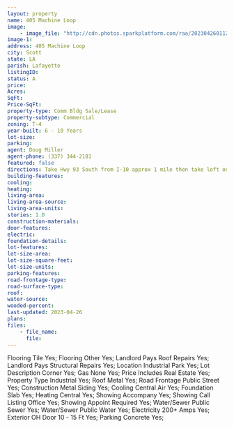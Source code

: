 ```yaml
---
layout: property
name: 405 Machine Loop 
image:
    - image_file: "http://cdn.photos.sparkplatform.com/raa/20230426011214975861000000.jpg"
image-1:
address: 405 Machine Loop
city: Scott
state: LA
parish: Lafayette
listingID: 
status: A
price: 
Acres: 
SqFt: 
Price-SqFt: 
property-type: Comm Bldg Sale/Lease
property-subtype: Commercial
zoning: T-4
year-built: 6 - 10 Years
lot-size: 
parking: 
agent: Doug Miller
agent-phone: (337) 344-2181
featured: false
directions: Take Hwy 93 South from I-10 approx 1 mile then take left on Specialty Lane take left on Machine Loop building approx 500 ft on right.
building-features: 
cooling: 
heating: 
living-area: 
living-area-source: 
living-area-units: 
stories: 1.0
construction-materials: 
door-features: 
electric: 
foundation-details: 
lot-features: 
lot-size-area: 
lot-size-square-feet: 
lot-size-units: 
parking-features: 
road-frontage-type: 
road-surface-type: 
roof: 
water-source: 
wooded-percent: 
last-updated: 2023-04-26
plans: 
files:
    - file_name:
      file:
---
```

Flooring	Tile	Yes;
Flooring	Other	Yes;
Landlord Pays	Roof Repairs	Yes;
Landlord Pays	Structural Repairs	Yes;
Location	Industrial Park	Yes;
Lot Description	Corner	Yes;
Gas	None	Yes;
Price Includes	Real Estate	Yes;
Property Type	Industrial	Yes;
Roof	Metal	Yes;
Road Frontage	Public Street	Yes;
Construction	Metal Siding	Yes;
Cooling	Central Air	Yes;
Foundation	Slab	Yes;
Heating	Central	Yes;
Showing	Accompany	Yes;
Showing	Call Listing Office	Yes;
Showing	Appoint Required	Yes;
Water/Sewer	Public Sewer	Yes;
Water/Sewer	Public Water	Yes;
Electricity	200+ Amps	Yes;
Exterior	OH Door 10 - 15 Ft	Yes;
Parking	Concrete	Yes;

